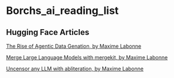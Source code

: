 # Borchs_ai_reading_list


## Hugging Face Articles

[The Rise of Agentic Data Genation, by Maxime Labonne](https://huggingface.co/blog/mlabonne/agentic-datagen)

[Merge Large Language Models with mergekit, by Maxime Labonne](https://huggingface.co/blog/mlabonne/merge-models)

[Uncensor any LLM with abliteration, by Maxime Labonne](https://huggingface.co/blog/mlabonne/abliteration)
